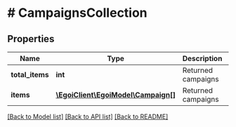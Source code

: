 # # CampaignsCollection

## Properties

Name | Type | Description | Notes
------------ | ------------- | ------------- | -------------
**total_items** | **int** | Returned campaigns | [optional]
**items** | [**\EgoiClient\EgoiModel\Campaign[]**](Campaign.md) | Returned campaigns | [optional]

[[Back to Model list]](../../README.md#models) [[Back to API list]](../../README.md#endpoints) [[Back to README]](../../README.md)
